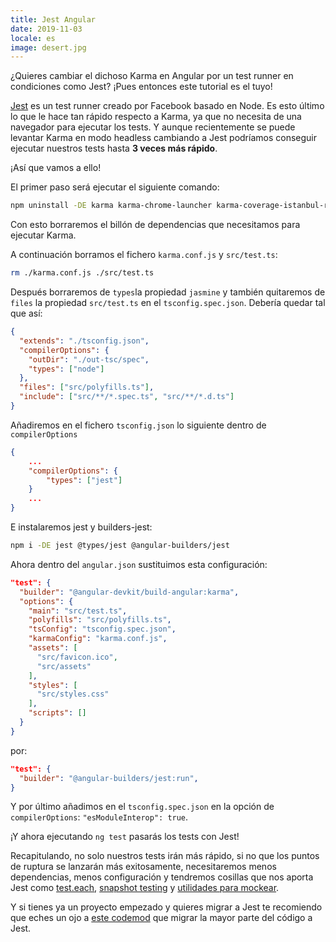 ```yaml
---
title: Jest Angular
date: 2019-11-03
locale: es
image: desert.jpg
---
```


¿Quieres cambiar el dichoso Karma en Angular por un test runner en condiciones como Jest? ¡Pues entonces este tutorial es el tuyo!

<!-- more -->

[Jest](https://jestjs.io/) es un test runner creado por Facebook basado en Node. Es esto último lo que le hace tan rápido respecto a Karma, ya que no necesita de una navegador para ejecutar los tests. Y aunque recientemente se puede levantar Karma en modo headless cambiando a Jest podríamos conseguir ejecutar nuestros tests hasta **3 veces más rápido**.

¡Así que vamos a ello!

El primer paso será ejecutar el siguiente comando:

```bash
npm uninstall -DE karma karma-chrome-launcher karma-coverage-istanbul-reporter karma-jasmine karma-jasmine-html-reporter @types/jasmine @types/jasminewd2 jasmine-core jasmine-spec-reporter
```

Con esto borraremos el billón de dependencias que necesitamos para ejecutar Karma.

A continuación borramos el fichero `karma.conf.js` y `src/test.ts`:

```bash
rm ./karma.conf.js ./src/test.ts
```

Después borraremos de `types`la propiedad `jasmine` y también quitaremos de `files` la propiedad `src/test.ts` en el `tsconfig.spec.json`. Debería quedar tal que así:

```json
{
  "extends": "./tsconfig.json",
  "compilerOptions": {
    "outDir": "./out-tsc/spec",
    "types": ["node"]
  },
  "files": ["src/polyfills.ts"],
  "include": ["src/**/*.spec.ts", "src/**/*.d.ts"]
}
```

Añadiremos en el fichero `tsconfig.json` lo siguiente dentro de `compilerOptions`

```json
{
    ...
    "compilerOptions": {
        "types": ["jest"]
    }
    ...
}
```

E instalaremos jest y builders-jest:

```bash
npm i -DE jest @types/jest @angular-builders/jest
```

Ahora dentro del `angular.json` sustituimos esta configuración:

```json
"test": {
  "builder": "@angular-devkit/build-angular:karma",
  "options": {
    "main": "src/test.ts",
    "polyfills": "src/polyfills.ts",
    "tsConfig": "tsconfig.spec.json",
    "karmaConfig": "karma.conf.js",
    "assets": [
      "src/favicon.ico",
      "src/assets"
    ],
    "styles": [
      "src/styles.css"
    ],
    "scripts": []
  }
}
```

por:

```json
"test": {
  "builder": "@angular-builders/jest:run",
}
```

Y por último añadimos en el `tsconfig.spec.json` en la opción de `compilerOptions`: `"esModuleInterop": true`.

¡Y ahora ejecutando `ng test` pasarás los tests con Jest!

Recapitulando, no solo nuestros tests irán más rápido, si no que los puntos de ruptura se lanzarán más exitosamente, necesitaremos menos dependencias, menos configuración y tendremos cosillas que nos aporta Jest como [test.each](https://jestjs.io/docs/en/api#1-testeachtable-name-fn-timeout), [snapshot testing](https://jestjs.io/docs/en/snapshot-testing) y [utilidades para mockear](https://jestjs.io/docs/en/mock-functions).

Y si tienes ya un proyecto empezado y quieres migrar a Jest te recomiendo que eches un ojo a [este codemod](https://github.com/skovhus/jest-codemods) que migrar la mayor parte del código a Jest.
